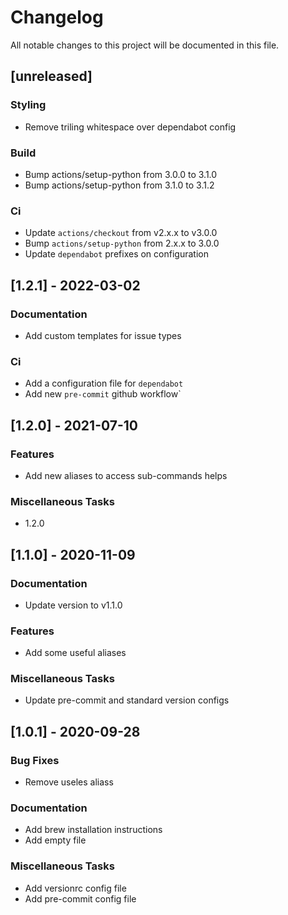 # Changelog

All notable changes to this project will be documented in this file.

## [unreleased]

### Styling

- Remove triling whitespace over dependabot config

### Build

- Bump actions/setup-python from 3.0.0 to 3.1.0
- Bump actions/setup-python from 3.1.0 to 3.1.2

### Ci

- Update `actions/checkout` from v2.x.x to v3.0.0
- Bump `actions/setup-python` from 2.x.x to 3.0.0
- Update `dependabot` prefixes on configuration

## [1.2.1] - 2022-03-02

### Documentation

- Add custom templates for issue types

### Ci

- Add a configuration file for `dependabot`
- Add new `pre-commit` github workflow`

## [1.2.0] - 2021-07-10

### Features

- Add new aliases to access sub-commands helps

### Miscellaneous Tasks

- 1.2.0

## [1.1.0] - 2020-11-09

### Documentation

- Update version to v1.1.0

### Features

- Add some useful aliases

### Miscellaneous Tasks

- Update pre-commit and standard version configs

## [1.0.1] - 2020-09-28

### Bug Fixes

- Remove useles aliass

### Documentation

- Add brew installation instructions
- Add empty file

### Miscellaneous Tasks

- Add versionrc config file
- Add pre-commit config file

<!-- generated by git-cliff -->
